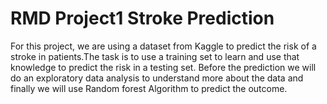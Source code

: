 # RMD Project1 Stroke Prediction
For this project, we are using a dataset from Kaggle to predict the risk of a stroke in patients.The task is to use a training set to learn and use that knowledge to predict the risk in a testing set. Before the prediction we will do an exploratory data analysis to understand more about the data and finally we will use Random forest Algorithm to predict the outcome.
